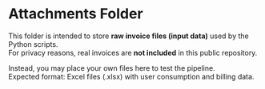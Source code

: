 # Attachments Folder

This folder is intended to store **raw invoice files (input data)** used by the Python scripts.  
For privacy reasons, real invoices are **not included** in this public repository.  

Instead, you may place your own files here to test the pipeline.  
Expected format: Excel files (.xlsx) with user consumption and billing data.  
